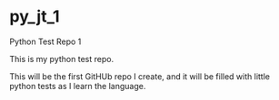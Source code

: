 # py_jt_1
Python Test Repo 1

This is my python test repo.

This will be the first GitHUb repo I create, and it will be filled with little python tests as I learn the language.
